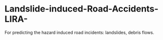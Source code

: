 # Landslide-induced-Road-Accidents-LIRA-
For predicting the hazard induced road incidents: landslides, debris flows.
